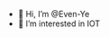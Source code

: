 - 👋 Hi, I’m @Even-Ye
- 👀 I’m interested in IOT


<!---
Even-Ye/Even-Ye is a ✨ special ✨ repository because its `README.md` (this file) appears on your GitHub profile.
You can click the Preview link to take a look at your changes.
--->
